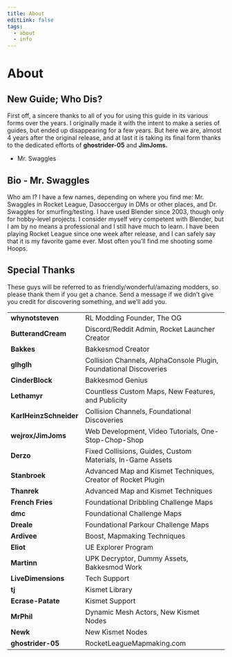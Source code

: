 ```yaml
---
title: About
editLink: false
tags:
  - about
  - info
---
```

# About

## New Guide; Who Dis?

First off, a sincere thanks to all of you for using this guide in its various forms over the years. I originally made it with the intent to make a series of guides, but ended up disappearing for a few years. But here we are, almost 4 years after the original release, and at last it is taking its final form thanks to the dedicated efforts of **ghostrider-05** and **JimJoms.**

- Mr. Swaggles

## Bio - Mr. Swaggles

Who am I? I have a few names, depending on where you find me: Mr. Swaggles in Rocket League, Dasoccerguy in DMs or other places, and Dr. Swaggles for smurfing/testing. I have used Blender since 2003, though only for hobby-level projects. I consider myself very competent with Blender, but I am by no means a professional and I still have much to learn. I have been playing Rocket League since one week after release, and I can safely say that it is my favorite game ever. Most often you’ll find me shooting some Hoops.

## Special Thanks

These guys will be referred to as friendly/wonderful/amazing modders, so please thank them if you get a chance. Send a message if we didn’t give you credit for discovering something, and we’ll add you.

|                        |                                                                   |
| ---------------------- | ----------------------------------------------------------------- |
| **whynotsteven**       | RL Modding Founder, The OG                                        |
| **ButterandCream**     | Discord/Reddit Admin, Rocket Launcher Creator                     |
| **Bakkes**             | Bakkesmod Creator                                                 |
| **glhglh**             | Collision Channels, AlphaConsole Plugin, Foundational Discoveries |
| **CinderBlock**        | Bakkesmod Genius                                                  |
| **Lethamyr**           | Countless Custom Maps, New Features, and Publicity                |
| **KarlHeinzSchneider** | Collision Channels, Foundational Discoveries                      |
| **wejrox/JimJoms**     | Web Development, Video Tutorials, One-Stop-Chop-Shop              |
| **Derzo**              | Fixed Collisions, Guides, Custom Materials, In-Game Assets        |
| **Stanbroek**          | Advanced Map and Kismet Techniques, Creator of Rocket Plugin      |
| **Thanrek**            | Advanced Map and Kismet Techniques                                |
| **French Fries**       | Foundational Dribbling Challenge Maps                             |
| **dmc**                | Foundational Challenge Maps                                       |
| **Dreale**             | Foundational Parkour Challenge Maps                               |
| **Ardivee**            | Boost, Mapmaking Techniques                                       |
| **Eliot**              | UE Explorer Program                                               |
| **Martinn**            | UPK Decryptor, Dummy Assets, Bakkesmod Work                       |
| **LiveDimensions**     | Tech Support                                                      |
| **tj**                 | Kismet Library                                                    |
| **Ecrase-Patate**      | Kismet Support                                                    |
| **MrPhil**             | Dynamic Mesh Actors, New Kismet Nodes                             |
| **Newk**               | New Kismet Nodes                                                  |
| **ghostrider-05**      | RocketLeagueMapmaking.com                                         |
